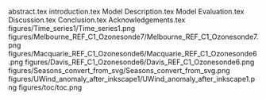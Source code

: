 abstract.tex
introduction.tex
Model Description.tex
Model Evaluation.tex
Discussion.tex
Conclusion.tex
Acknowledgements.tex
figures/Time_series1/Time_series1.png
figures/Melbourne_REF_C1_Ozonesonde7/Melbourne_REF_C1_Ozonesonde7.png
figures/Macquarie_REF_C1_Ozonesonde6/Macquarie_REF_C1_Ozonesonde6.png
figures/Davis_REF_C1_Ozonesonde6/Davis_REF_C1_Ozonesonde6.png
figures/Seasons_convert_from_svg/Seasons_convert_from_svg.png
figures/UWind_anomaly_after_inkscape1/UWind_anomaly_after_inkscape1.png
figures/toc/toc.png